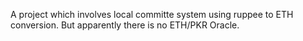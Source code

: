 A project which involves local committe system using ruppee to ETH conversion. But apparently there is no ETH/PKR Oracle.